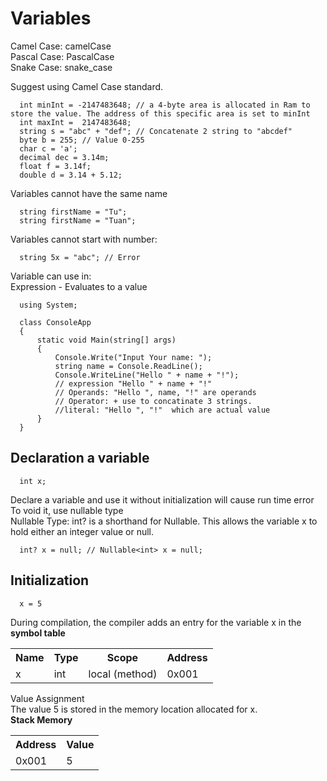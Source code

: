 # Variables
Camel Case: camelCase<br>
Pascal Case: PascalCase<br>
Snake Case: snake_case<br>

Suggest using Camel Case standard.
```
  int minInt = -2147483648; // a 4-byte area is allocated in Ram to store the value. The address of this specific area is set to minInt
  int maxInt =  2147483648;
  string s = "abc" + "def"; // Concatenate 2 string to "abcdef"
  byte b = 255; // Value 0-255
  char c = 'a';
  decimal dec = 3.14m;
  float f = 3.14f; 
  double d = 3.14 + 5.12;
```
Variables cannot have the same name
```
  string firstName = "Tu";
  string firstName = "Tuan";
```
Variables cannot start with number:
```
  string 5x = "abc"; // Error
```

Variable can use in: <br>
Expression - Evaluates to a value<br>
```
  using System;

  class ConsoleApp
  {
      static void Main(string[] args)
      {
          Console.Write("Input Your name: ");
          string name = Console.ReadLine();
          Console.WriteLine("Hello " + name + "!");
          // expression "Hello " + name + "!"
          // Operands: "Hello ", name, "!" are operands
          // Operator: + use to concatinate 3 strings.
          //literal: "Hello ", "!"  which are actual value
      }
  }

```

## Declaration a variable
```
  int x;
```
Declare a variable and use it without initialization will cause run time error<br>
To void it, use nullable type<br>
Nullable Type: int? is a shorthand for Nullable<int>. This allows the variable x to hold either an integer value or null.
```
  int? x = null; // Nullable<int> x = null;
```

## Initialization
```
  x = 5
```
During compilation, the compiler adds an entry for the variable x in the <strong>symbol table</strong>
<table>
  <tr>
    <th>Name</th>
    <th>Type</th>
    <th>Scope</th>
    <th>Address</th>
  </tr>
  <tr>
    <td>x</td>
    <td>int</td>
    <td>local (method)</td>
    <td>0x001</td>
  </tr>
</table>
Value Assignment<br>
The value 5 is stored in the memory location allocated for x.<br>
<strong>Stack Memory</strong>
<table>
  <tr>
    <th>Address</th>
    <th>Value</th>
  </tr>
  <tr>
    <td>0x001</td>
    <td>5</td>
  </tr>
</table>
